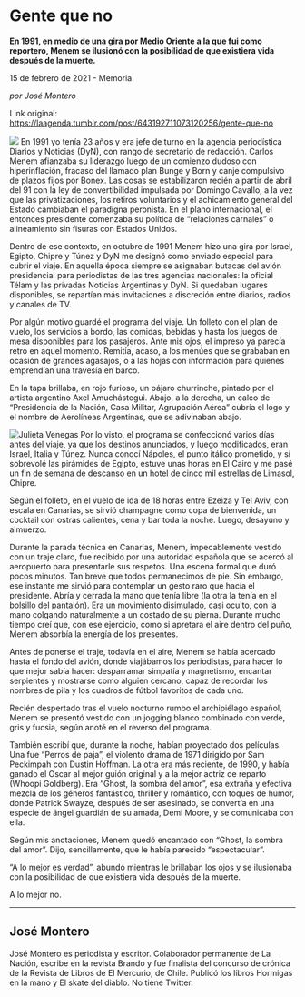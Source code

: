 # Gente que no

**En 1991, en medio de una gira por Medio Oriente a la que fui como reportero, Menem se ilusionó con la posibilidad de que existiera vida después de la muerte.**

15 de febrero de 2021 - Memoria

_por José Montero_

Link original: https://laagenda.tumblr.com/post/643192711073120256/gente-que-no

![](https://64.media.tumblr.com/0ec2da7681c6f11125b9d740904e52b2/d594a36b78ac230d-84/s500x750/27cd5774ba3f7007a3743e60ec3dfe594e2a3174.jpg)
En 1991 yo tenía 23 años y era jefe de turno en la agencia periodística Diarios y Noticias (DyN), con rango de secretario de redacción. Carlos Menem afianzaba su liderazgo luego de un comienzo dudoso con hiperinflación, fracaso del llamado plan Bunge y Born y canje compulsivo de plazos fijos por Bonex. Las cosas se estabilizaron recién a partir de abril del 91 con la ley de convertibilidad impulsada por Domingo Cavallo, a la vez que las privatizaciones, los retiros voluntarios y el achicamiento general del Estado cambiaban el paradigna peronista. En el plano internacional, el entonces presidente comenzaba su política de “relaciones carnales” o alineamiento sin fisuras con Estados Unidos.

 Dentro de ese contexto, en octubre de 1991 Menem hizo una gira por Israel, Egipto, Chipre y Túnez y DyN me designó como enviado especial para cubrir el viaje. En aquella época siempre se asignaban butacas del avión presidencial para periodistas de las tres agencias nacionales: la oficial Télam y las privadas Noticias Argentinas y DyN. Si quedaban lugares disponibles, se repartían más invitaciones a discreción entre diarios, radios y canales de TV.

 Por algún motivo guardé el programa del viaje. Un folleto con el plan de vuelo, los servicios a bordo, las comidas, bebidas y hasta los juegos de mesa disponibles para los pasajeros. Ante mis ojos, el impreso ya parecía retro en aquel momento. Remitía, acaso, a los menúes que se grababan en ocasión de grandes agasajos, o a las hojas con información para quienes emprendían una travesía en barco.

 En la tapa brillaba, en rojo furioso, un pájaro churrinche, pintado por el artista argentino Axel Amuchástegui. Abajo, a la derecha, un calco de “Presidencia de la Nación, Casa Militar, Agrupación Aérea” cubría el logo y el nombre de Aerolíneas Argentinas, que se adivinaban abajo.

![Julieta Venegas](https://64.media.tumblr.com/afda41dd584bbcaac3662e38c5b46d25/d594a36b78ac230d-fa/s250x400/62efbaa4332dbc5cbe111479f6b02969b455ea01.jpg) Por lo visto, el programa se confeccionó varios días antes del viaje, ya que los destinos anunciados, y luego modificados, eran Israel, Italia y Túnez. Nunca conocí Nápoles, el punto itálico prometido, y sí sobrevolé las pirámides de Egipto, estuve unas horas en El Cairo y me pasé un fin de semana de descanso en un hotel de cinco mil estrellas de Limasol, Chipre.

 Según el folleto, en el vuelo de ida de 18 horas entre Ezeiza y Tel Aviv, con escala en Canarias, se sirvió champagne como copa de bienvenida, un cocktail con ostras calientes, cena y bar toda la noche. Luego, desayuno y almuerzo.

 Durante la parada técnica en Canarias, Menem, impecablemente vestido con un traje claro, fue recibido por una autoridad española que se acercó al aeropuerto para presentarle sus respetos. Una escena formal que duró pocos minutos. Tan breve que todos permanecimos de pie. Sin embargo, ese instante me sirvió para contemplar un gesto raro que hacía el presidente. Abría y cerrada la mano que tenía libre (la otra la tenía en el bolsillo del pantalón). Era un movimiento disimulado, casi oculto, con la mano colgando naturalmente a un costado de su pierna. Durante mucho tiempo creí que, con ese ejercicio, como si apretara el aire dentro del puño, Menem absorbía la energía de los presentes.

 Antes de ponerse el traje, todavía en el aire, Menem se había acercado hasta el fondo del avión, donde viajábamos los periodistas, para hacer lo que mejor sabía hacer: desparramar simpatía y magnetismo, encantar serpientes y mostrarse como alguien cercano, capaz de recordar los nombres de pila y los cuadros de fútbol favoritos de cada uno.

 Recién despertado tras el vuelo nocturno rumbo el archipiélago español, Menem se presentó vestido con un jogging blanco combinado con verde, gris y fucsia, según anoté en el reverso del programa.

 También escribí que, durante la noche, habían proyectado dos películas. Una fue “Perros de paja”, el violento drama de 1971 dirigido por Sam Peckimpah con Dustin Hoffman. La otra era más reciente, de 1990, y había ganado el Oscar al mejor guión original y a la mejor actriz de reparto (Whoopi Goldberg). Era “Ghost, la sombra del amor”, esa extraña y efectiva mezcla de los géneros fantástico, thriller y romántico, con toques de humor, donde Patrick Swayze, después de ser asesinado, se convertía en una especie de ángel guardián de su amada, Demi Moore, y se comunicaba con ella.

 Según mis anotaciones, Menem quedó encantado con “Ghost, la sombra del amor”. Dijo, sencillamente, que le había parecido “espectacular”.

 “A lo mejor es verdad”, abundó mientras le brillaban los ojos y se ilusionaba con la posibilidad de que existiera vida después de la muerte. 

A lo mejor no.



---

 José Montero
-------------

 José Montero es periodista y escritor. Colaborador permanente de La Nación, escribe en la revista Brando y fue finalista del concurso de crónica de la Revista de Libros de El Mercurio, de Chile. Publicó los libros Hormigas en la mano y El skate del diablo. No tiene Twitter.

